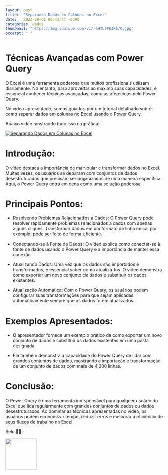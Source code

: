 ```yaml
---
layout: post
title:  "Separando Dados em Colunas no Excel"
date:   2023-10-01 08:42:47 -0300
categories: Dados
thumbnail: "https://img.youtube.com/vi/r6H7LtPKJKE/0.jpg"
excerpt: " "
---
```


# Técnicas Avançadas com Power Query

O Excel é uma ferramenta poderosa que muitos profissionais utilizam diariamente. No entanto, para aproveitar ao máximo suas capacidades, é essencial conhecer técnicas avançadas, como as oferecidas pelo Power Query. 

No vídeo apresentado, somos guiados por um tutorial detalhado sobre como separar dados em colunas no Excel usando o Power Query.

Abaixo video mostrando tudo isso na prática:

[![Separando Dados em Colunas no Excel](https://img.youtube.com/vi/r6H7LtPKJKE/0.jpg)](https://youtu.be/r6H7LtPKJKE)

# Introdução:

O vídeo destaca a importância de manipular e transformar dados no Excel. Muitas vezes, os usuários se deparam com conjuntos de dados desestruturados que precisam ser organizados de uma maneira específica. Aqui, o Power Query entra em cena como uma solução poderosa.

# Principais Pontos:

- Resolvendo Problemas Relacionados a Dados: O Power Query pode resolver rapidamente problemas relacionados a dados com apenas alguns cliques. Transformar dados em um formato de linha única, por exemplo, pode ser feito de forma eficiente.
    
- Conectando-se à Fonte de Dados: O vídeo explica como conectar-se à fonte de dados usando o Power Query e a importância de manter essa conexão.
    
- Atualizando Dados: Uma vez que os dados são importados e transformados, é essencial saber como atualizá-los. O vídeo demonstra como exportar um novo conjunto de dados e substituir os dados existentes.
    
- Atualização Automática: Com o Power Query, os usuários podem configurar suas transformações para que sejam aplicadas automaticamente sempre que os dados forem atualizados.

# Exemplos Apresentados:

- O apresentador fornece um exemplo prático de como exportar um novo conjunto de dados e substituir os dados existentes em uma pasta designada.
    
- Ele também demonstra a capacidade do Power Query de lidar com grandes conjuntos de dados, mostrando a importação e transformação de um conjunto de dados com mais de 4.000 linhas.

# Conclusão:

O Power Query é uma ferramenta indispensável para qualquer usuário do Excel que lida regularmente com grandes conjuntos de dados ou dados desestruturados. Ao dominar as técnicas apresentadas no vídeo, os usuários podem economizar tempo, reduzir erros e melhorar a eficiência de seus fluxos de trabalho no Excel.

Selo 🧙‍♂️:

[<img src="https://avatars.githubusercontent.com/u/117866866?v=4" width="100" height="100">](https://github.com/Linhares015)
